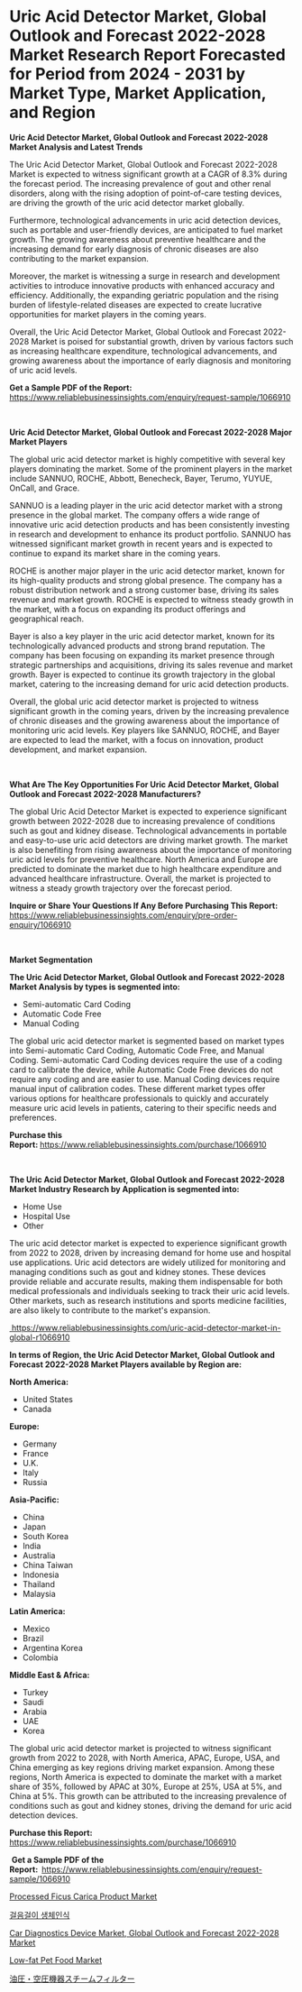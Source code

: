 <p><h1>Uric Acid Detector Market, Global Outlook and Forecast 2022-2028 Market Research Report Forecasted for Period from 2024 -  2031 by Market Type, Market Application, and Region</h1></p><p><strong>Uric Acid Detector Market, Global Outlook and Forecast 2022-2028 Market Analysis and Latest Trends</strong></p>
<p><p>The Uric Acid Detector Market, Global Outlook and Forecast 2022-2028 Market is expected to witness significant growth at a CAGR of 8.3% during the forecast period. The increasing prevalence of gout and other renal disorders, along with the rising adoption of point-of-care testing devices, are driving the growth of the uric acid detector market globally.</p><p>Furthermore, technological advancements in uric acid detection devices, such as portable and user-friendly devices, are anticipated to fuel market growth. The growing awareness about preventive healthcare and the increasing demand for early diagnosis of chronic diseases are also contributing to the market expansion.</p><p>Moreover, the market is witnessing a surge in research and development activities to introduce innovative products with enhanced accuracy and efficiency. Additionally, the expanding geriatric population and the rising burden of lifestyle-related diseases are expected to create lucrative opportunities for market players in the coming years.</p><p>Overall, the Uric Acid Detector Market, Global Outlook and Forecast 2022-2028 Market is poised for substantial growth, driven by various factors such as increasing healthcare expenditure, technological advancements, and growing awareness about the importance of early diagnosis and monitoring of uric acid levels.</p></p>
<p><strong>Get a Sample PDF of the Report:&nbsp;</strong> <a href="https://www.reliablebusinessinsights.com/enquiry/request-sample/1066910">https://www.reliablebusinessinsights.com/enquiry/request-sample/1066910</a></p>
<p>&nbsp;</p>
<p><strong>Uric Acid Detector Market, Global Outlook and Forecast 2022-2028 Major Market Players</strong></p>
<p><p>The global uric acid detector market is highly competitive with several key players dominating the market. Some of the prominent players in the market include SANNUO, ROCHE, Abbott, Benecheck, Bayer, Terumo, YUYUE, OnCall, and Grace. </p><p>SANNUO is a leading player in the uric acid detector market with a strong presence in the global market. The company offers a wide range of innovative uric acid detection products and has been consistently investing in research and development to enhance its product portfolio. SANNUO has witnessed significant market growth in recent years and is expected to continue to expand its market share in the coming years.</p><p>ROCHE is another major player in the uric acid detector market, known for its high-quality products and strong global presence. The company has a robust distribution network and a strong customer base, driving its sales revenue and market growth. ROCHE is expected to witness steady growth in the market, with a focus on expanding its product offerings and geographical reach.</p><p>Bayer is also a key player in the uric acid detector market, known for its technologically advanced products and strong brand reputation. The company has been focusing on expanding its market presence through strategic partnerships and acquisitions, driving its sales revenue and market growth. Bayer is expected to continue its growth trajectory in the global market, catering to the increasing demand for uric acid detection products.</p><p>Overall, the global uric acid detector market is projected to witness significant growth in the coming years, driven by the increasing prevalence of chronic diseases and the growing awareness about the importance of monitoring uric acid levels. Key players like SANNUO, ROCHE, and Bayer are expected to lead the market, with a focus on innovation, product development, and market expansion.</p></p>
<p>&nbsp;</p>
<p><strong>What Are The Key Opportunities For Uric Acid Detector Market, Global Outlook and Forecast 2022-2028 Manufacturers?</strong></p>
<p><p>The global Uric Acid Detector Market is expected to experience significant growth between 2022-2028 due to increasing prevalence of conditions such as gout and kidney disease. Technological advancements in portable and easy-to-use uric acid detectors are driving market growth. The market is also benefiting from rising awareness about the importance of monitoring uric acid levels for preventive healthcare. North America and Europe are predicted to dominate the market due to high healthcare expenditure and advanced healthcare infrastructure. Overall, the market is projected to witness a steady growth trajectory over the forecast period.</p></p>
<p><strong>Inquire or Share Your Questions If Any Before Purchasing This Report:</strong> <a href="https://www.reliablebusinessinsights.com/enquiry/pre-order-enquiry/1066910">https://www.reliablebusinessinsights.com/enquiry/pre-order-enquiry/1066910</a></p>
<p>&nbsp;</p>
<p><strong>Market Segmentation</strong></p>
<p><strong>The Uric Acid Detector Market, Global Outlook and Forecast 2022-2028 Market Analysis by types is segmented into:</strong></p>
<p><ul><li>Semi-automatic Card Coding</li><li>Automatic Code Free</li><li>Manual Coding</li></ul></p>
<p><p>The global uric acid detector market is segmented based on market types into Semi-automatic Card Coding, Automatic Code Free, and Manual Coding. Semi-automatic Card Coding devices require the use of a coding card to calibrate the device, while Automatic Code Free devices do not require any coding and are easier to use. Manual Coding devices require manual input of calibration codes. These different market types offer various options for healthcare professionals to quickly and accurately measure uric acid levels in patients, catering to their specific needs and preferences.</p></p>
<p><strong>Purchase this Report:&nbsp;</strong><a href="https://www.reliablebusinessinsights.com/purchase/1066910">https://www.reliablebusinessinsights.com/purchase/1066910</a></p>
<p>&nbsp;</p>
<p><strong>The Uric Acid Detector Market, Global Outlook and Forecast 2022-2028 Market Industry Research by Application is segmented into:</strong></p>
<p><ul><li>Home Use</li><li>Hospital Use</li><li>Other</li></ul></p>
<p><p>The uric acid detector market is expected to experience significant growth from 2022 to 2028, driven by increasing demand for home use and hospital use applications. Uric acid detectors are widely utilized for monitoring and managing conditions such as gout and kidney stones. These devices provide reliable and accurate results, making them indispensable for both medical professionals and individuals seeking to track their uric acid levels. Other markets, such as research institutions and sports medicine facilities, are also likely to contribute to the market's expansion.</p></p>
<p><a href="https://www.reliablebusinessinsights.com/uric-acid-detector-market-in-global-r1066910">&nbsp;https://www.reliablebusinessinsights.com/uric-acid-detector-market-in-global-r1066910</a></p>
<p><strong>In terms of Region, the Uric Acid Detector Market, Global Outlook and Forecast 2022-2028 Market Players available by Region are:</strong></p>
<p>
    <p> <strong> North America: </strong>
        <ul>
            <li>United States</li>
            <li>Canada</li>
        </ul>
        </p> 
    <p> <strong> Europe: </strong>
        <ul>
            <li>Germany</li>
            <li>France</li>
            <li>U.K.</li>
            <li>Italy</li>
            <li>Russia</li>
        </ul>
        </p> 
    <p> <strong> Asia-Pacific: </strong>
        <ul>
            <li>China</li>
            <li>Japan</li>
            <li>South Korea</li>
            <li>India</li>
            <li>Australia</li>
            <li>China Taiwan</li>
            <li>Indonesia</li>
            <li>Thailand</li>
            <li>Malaysia</li>
        </ul>
        </p> 
    <p> <strong> Latin America: </strong>
        <ul>
            <li>Mexico</li>
            <li>Brazil</li>
            <li>Argentina Korea</li>
            <li>Colombia</li>
        </ul>
        </p> 
    <p> <strong> Middle East & Africa: </strong>
        <ul>
            <li>Turkey</li>
            <li>Saudi</li>
            <li>Arabia</li>
            <li>UAE</li>
            <li>Korea</li>
        </ul>
    </p>
    </p>
<p><p>The global uric acid detector market is projected to witness significant growth from 2022 to 2028, with North America, APAC, Europe, USA, and China emerging as key regions driving market expansion. Among these regions, North America is expected to dominate the market with a market share of 35%, followed by APAC at 30%, Europe at 25%, USA at 5%, and China at 5%. This growth can be attributed to the increasing prevalence of conditions such as gout and kidney stones, driving the demand for uric acid detection devices.</p></p>
<p><strong>Purchase this Report: </strong><a href="https://www.reliablebusinessinsights.com/purchase/1066910">https://www.reliablebusinessinsights.com/purchase/1066910</a></p>
<p>&nbsp;<strong>Get a Sample PDF of the Report:&nbsp;&nbsp;</strong><a href="https://www.reliablebusinessinsights.com/enquiry/request-sample/1066910">https://www.reliablebusinessinsights.com/enquiry/request-sample/1066910</a></p>
<p><strong></strong></p>
<p><p><a href="https://issuu.com/reportprime-2/docs/processed-ficus-carica-product-market-size-2030.pp">Processed Ficus Carica Product Market</a></p><p><a href="https://github.com/JeromeRtyau89966/Market-Research-Report-List-1/blob/main/581356379776.md">걸음걸이 생체인식</a></p><p><a href="https://github.com/Airanohannonzb68e5pb53oc1/Market-Research-Report-List-2/blob/main/car-diagnostics-device-market-global-outlook-and-forecast-2022-2028-market.md">Car Diagnostics Device Market, Global Outlook and Forecast 2022-2028 Market</a></p><p><a href="https://issuu.com/reportprime-2/docs/low-fat-pet-food-market-size-2030.pptx">Low-fat Pet Food Market</a></p><p><a href="https://github.com/AriMuller2009/Market-Research-Report-List-1/blob/main/284594586153.md">油圧・空圧機器スチームフィルター</a></p></p>